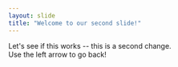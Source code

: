 ```yaml
---
layout: slide
title: "Welcome to our second slide!"
---
```

Let's see if this works -- this is a second change.  
Use the left arrow to go back!
